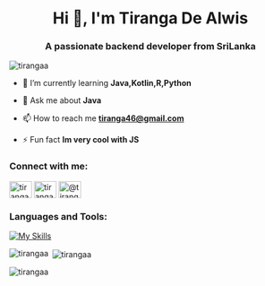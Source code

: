 <h1 align="center">Hi 👋, I'm Tiranga De Alwis</h1>
<h3 align="center">A passionate backend developer from SriLanka</h3>

<p align="left"> <img src="https://komarev.com/ghpvc/?username=tirangaa&label=Profile%20views&color=0e75b6&style=flat" alt="tirangaa" /> </p>

- 🌱 I’m currently learning **Java,Kotlin,R,Python**

- 💬 Ask me about **Java**

- 📫 How to reach me **tiranga46@gmail.com**

- ⚡ Fun fact **Im very cool with JS**

<h3 align="left">Connect with me:</h3>
<p align="left">
<a href="https://linkedin.com/in/tiranga-alwis-694866165" target="blank"><img align="center" src="https://raw.githubusercontent.com/rahuldkjain/github-profile-readme-generator/master/src/images/icons/Social/linked-in-alt.svg" alt="tiranga-alwis-694866165" height="30" width="40" /></a>
<a href="https://instagram.com/tiranga._" target="blank"><img align="center" src="https://raw.githubusercontent.com/rahuldkjain/github-profile-readme-generator/master/src/images/icons/Social/instagram.svg" alt="tiranga._" height="30" width="40" /></a>
<a href="https://www.hackerrank.com/@tiranga46" target="blank"><img align="center" src="https://raw.githubusercontent.com/rahuldkjain/github-profile-readme-generator/master/src/images/icons/Social/hackerrank.svg" alt="@tiranga46" height="30" width="40" /></a>
</p>

<h3 align="left">Languages and Tools:</h3>

[![My Skills](https://skillicons.dev/icons?i=js,html,css,html,java,js,kotlin,py,visualstudio,stackoverflow,react,mysql)](https://skillicons.dev)

<p><img align="left" src="https://github-readme-stats.vercel.app/api/top-langs?username=tirangaa&show_icons=true&locale=en&layout=compact" alt="tirangaa" /></p>

<p>&nbsp;<img align="center" src="https://github-readme-stats.vercel.app/api?username=tirangaa&show_icons=true&locale=en" alt="tirangaa" /></p>

<p><img align="center" src="https://github-readme-streak-stats.herokuapp.com/?user=tirangaa&" alt="tirangaa" /></p>
